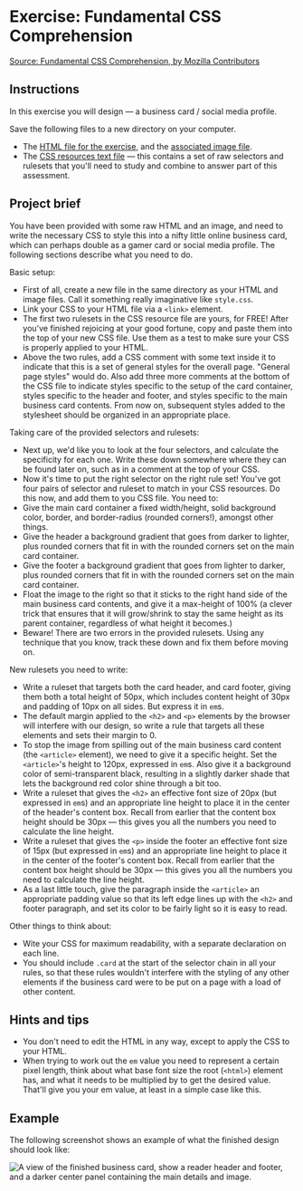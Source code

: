 # Exercise: Fundamental CSS Comprehension

[Source: Fundamental CSS Comprehension, by Mozilla Contributors](https://developer.mozilla.org/en-US/docs/Learn/CSS/Introduction_to_CSS/Fundamental_CSS_comprehension)

## Instructions

In this exercise you will design — a business card / social media profile.

Save the following files to a new directory on your computer.

* The [HTML file for the exercise](https://github.com/mdn/learning-area/blob/master/css/introduction-to-css/fundamental-css-comprehension/index.html), and the [associated image file](https://github.com/mdn/learning-area/blob/master/css/introduction-to-css/fundamental-css-comprehension/chris.jpg).
* The [CSS resources text file](https://github.com/mdn/learning-area/blob/master/css/introduction-to-css/fundamental-css-comprehension/style-resources.txt) — this contains a set of raw selectors and rulesets that you'll need to study and combine to answer part of this assessment.

## Project brief

You have been provided with some raw HTML and an image, and need to write the necessary CSS to style this into a nifty little online business card, which can perhaps double as a gamer card or social media profile. The following sections describe what you need to do.

Basic setup:

* First of all, create a new file in the same directory as your HTML and image files. Call it something really imaginative like `style.css`.
* Link your CSS to your HTML file via a `<link>` element.
* The first two rulesets in the CSS resource file are yours, for FREE! After you've finished rejoicing at your good fortune, copy and paste them into the top of your new CSS file. Use them as a test to make sure your CSS is properly applied to your HTML.
* Above the two rules, add a CSS comment with some text inside it to indicate that this is a set of general styles for the overall page. "General page styles" would do. Also add three more comments at the bottom of the CSS file to indicate styles specific to the setup of the card container, styles specific to the header and footer, and styles specific to the main business card contents. From now on, subsequent styles added to the stylesheet should be organized in an appropriate place.

Taking care of the provided selectors and rulesets:

* Next up, we'd like you to look at the four selectors, and calculate the specificity for each one. Write these down somewhere where they can be found later on, such as in a comment at the top of your CSS.
* Now it's time to put the right selector on the right rule set! You've got four pairs of selector and ruleset to match in your CSS resources. Do this now, and add them to you CSS file. You need to:
* Give the main card container a fixed width/height, solid background color, border, and border-radius (rounded corners!), amongst other things.
* Give the header a background gradient that goes from darker to lighter, plus rounded corners that fit in with the rounded corners set on the main card container.
* Give the footer a background gradient that goes from lighter to darker, plus rounded corners that fit in with the rounded corners set on the main card container.
* Float the image to the right so that it sticks to the right hand side of the main business card contents, and give it a max-height of 100% (a clever trick that ensures that it will grow/shrink to stay the same height as its parent container, regardless of what height it becomes.)
* Beware! There are two errors in the provided rulesets. Using any technique that you know, track these down and fix them before moving on.

New rulesets you need to write:

* Write a ruleset that targets both the card header, and card footer, giving them both a total height of 50px, which includes content height of 30px and padding of 10px on all sides. But express it in `em`s.
* The default margin applied to the `<h2>` and `<p>` elements by the browser will interfere with our design, so write a rule that targets all these elements and sets their margin to 0.
* To stop the image from spilling out of the main business card content (the `<article>` element), we need to give it a specific height. Set the `<article>`'s height to 120px, expressed in `em`s. Also give it a background color of semi-transparent black, resulting in a slightly darker shade that lets the background red color shine through a bit too.
* Write a ruleset that gives the `<h2>` an effective font size of 20px (but expressed in `em`s) and an appropriate line height to place it in the center of the header's content box. Recall from earlier that the content box height should be 30px — this gives you all the numbers you need to calculate the line height.
* Write a ruleset that gives the `<p>` inside the footer an effective font size of 15px (but expressed in `em`s) and an appropriate line height to place it in the center of the footer's content box. Recall from earlier that the content box height should be 30px — this gives you all the numbers you need to calculate the line height.
* As a last little touch, give the paragraph inside the `<article>` an appropriate padding value so that its left edge lines up with the `<h2>` and footer paragraph, and set its color to be fairly light so it is easy to read.

Other things to think about:

* Wite your CSS for maximum readability, with a separate declaration on each line.
* You should include `.card` at the start of the selector chain in all your rules, so that these rules wouldn't interfere with the styling of any other elements if the business card were to be put on a page with a load of other content.

## Hints and tips

* You don't need to edit the HTML in any way, except to apply the CSS to your HTML.
* When trying to work out the `em` value you need to represent a certain pixel length, think about what base font size the root (`<html>`) element has, and what it needs to be multiplied by to get the desired value. That'll give you your em value, at least in a simple case like this.

## Example

The following screenshot shows an example of what the finished design should look like:

![A view of the finished business card, show a reader header and footer, and a darker center panel containing the main details and image.](https://mdn.mozillademos.org/files/12616/business-card.png)